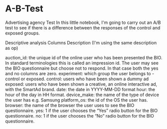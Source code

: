 # A-B-Test

Advertising agency Test In this little notebook, I'm going to carry out an A/B test to see if there is a difference between the responses of the control and exposed groups.

Descriptive analysis Columns Description (I'm using the same description as op)

auction_id: the unique id of the online user who has been presented the BIO. In standard terminologies this is called an impression id. The user may see the BIO questionnaire but choose not to respond. In that case both the yes and no columns are zero. experiment: which group the user belongs to - control or exposed. control: users who have been shown a dummy ad exposed: users who have been shown a creative, an online interactive ad, with the SmartAd brand. date: the date in YYYY-MM-DD format hour: the hour of the day in HH format. device_make: the name of the type of device the user has e.g. Samsung platform_os: the id of the OS the user has. browser: the name of the browser the user uses to see the BIO questionnaire. yes: 1 if the user chooses the “Yes” radio button for the BIO questionnaire. no: 1 if the user chooses the “No” radio button for the BIO questionnaire.

